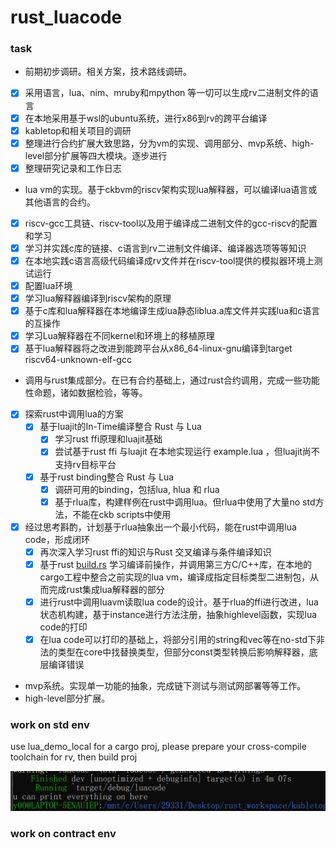 # rust_luacode

### task 
- 前期初步调研。相关方案，技术路线调研。
- [x]  采用语言，lua、nim、mruby和mpython 等一切可以生成rv二进制文件的语言
- [x]  在本地采用基于wsl的ubuntu系统，进行x86到rv的跨平台编译
- [x]  kabletop和相关项目的调研
- [x]  整理进行合约扩展大致思路，分为vm的实现、调用部分、mvp系统、high-level部分扩展等四大模块。逐步进行
- [x]  整理研究记录和工作日志
- lua vm的实现。基于ckbvm的riscv架构实现lua解释器，可以编译lua语言或其他语言的合约。
- [x]  riscv-gcc工具链、riscv-tool以及用于编译成二进制文件的gcc-riscv的配置和学习
- [x]  学习并实践c库的链接、c语言到rv二进制文件编译、编译器选项等等知识
- [x]  在本地实践c语言高级代码编译成rv文件并在riscv-tool提供的模拟器环境上测试运行
- [x]  配置lua环境
- [x]  学习lua解释器编译到riscv架构的原理
- [x]  基于c库和lua解释器在本地编译生成lua静态liblua.a库文件并实践lua和c语言的互操作
- [x]  学习Lua解释器在不同kernel和环境上的移植原理
- [x]  基于lua解释器将之改进到能跨平台从x86_64-linux-gnu编译到target riscv64-unknown-elf-gcc
- 调用与rust集成部分。在已有合约基础上，通过rust合约调用，完成一些功能性命题，诸如数据检验，等等。
- [x]  探索rust中调用lua的方案
    - [x]  基于luajit的In-Time编译整合 Rust 与 Lua
        - [x]  学习rust ffi原理和luajit基础
        - [x]  尝试基于rust ffi 与luajit 在本地实现运行 example.lua ，但luajit尚不支持rv目标平台
    - [x]  基于rust binding整合 Rust 与 Lua
        - [x]  调研可用的binding，包括lua, hlua 和 rlua
        - [x]  基于rlua库，构建样例在rust中调用lua。但rlua中使用了大量no std方法，不能在ckb scripts中使用
- [x]  经过思考斟酌，计划基于rlua抽象出一个最小代码，能在rust中调用lua code，形成闭环
    - [x]  再次深入学习rust ffi的知识与Rust 交叉编译与条件编译知识
    - [x]  基于rust [build.rs](http://build.rs) 学习编译前操作，并调用第三方C/C++库，在本地的cargo工程中整合之前实现的lua vm，编译成指定目标类型二进制包，从而完成rust集成lua解释器的部分
    - [x]  进行rust中调用luavm读取lua code的设计。基于rlua的ffi进行改进，lua状态机构建，基于instance进行方法注册，抽象highlevel函数，实现lua code的打印
    - [x]  在lua code可以打印的基础上，将部分引用的string和vec等在no-std下非法的类型在core中找替换类型，但部分const类型转换后影响解释器，底层编译错误
- mvp系统。实现单一功能的抽象，完成链下测试与测试网部署等等工作。
- high-level部分扩展。

### work on std env 

use lua_demo_local for a cargo proj, please prepare your cross-compile toolchain for rv, then build proj 

![1](img.png)

### work on contract env 



